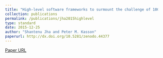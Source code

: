 ```yaml
---
title: "High-level software frameworks to surmount the challenge of 100x scaling for biomolecular simulation science"
collection: publications
permalink: /publications/jha2015highlevel
type: standard
date: 2015-12-25
author: "Shantenu Jha and Peter M. Kasson"
paperurl: http://dx.doi.org/10.5281/zenodo.44377
---
```

[Paper URL](http://dx.doi.org/10.5281/zenodo.44377)
